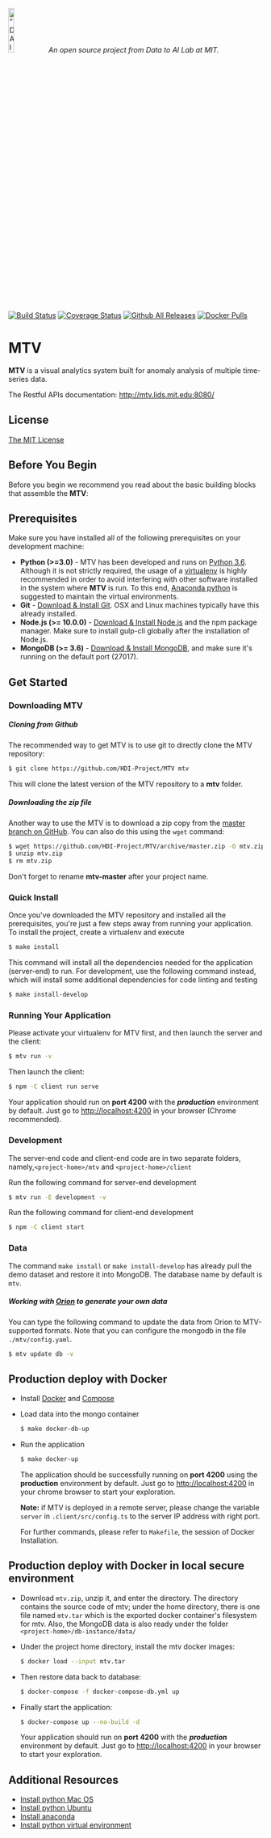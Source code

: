 <p align="left">
<img width=15% src="https://dai.lids.mit.edu/wp-content/uploads/2018/06/Logo_DAI_highres.png" alt=“DAI-Lab” />
<i>An open source project from Data to AI Lab at MIT.</i>
</p>

<!-- [![PyPI Shield](https://img.shields.io/pypi/v/mtv.svg)](https://pypi.python.org/pypi/mtv) -->
[![Build Status](https://travis-ci.com/dyuliu/mtv.svg?branch=master)](https://travis-ci.com/dyuliu/mtv)
[![Coverage Status](https://coveralls.io/repos/github/dyuliu/MTV/badge.svg)](https://coveralls.io/github/dyuliu/MTV)
[![Github All Releases](https://img.shields.io/github/downloads/dyuliu/MTV/total)](https://github.com/dyuliu/MTV/releases)
[![Docker Pulls](https://img.shields.io/docker/pulls/dyuliu/mtv)](https://hub.docker.com/r/dyuliu/mtv)

# MTV

**MTV** is a visual analytics system built for anomaly analysis of multiple time-series data.

The Restful APIs documentation: http://mtv.lids.mit.edu:8080/



## License

[The MIT License](https://github.com/HDI-Project/MTV/blob/master/LICENSE)


## Before You Begin

Before you begin we recommend you read about the basic building blocks that assemble the **MTV**:

## Prerequisites
Make sure you have installed all of the following prerequisites on your development machine:
- **Python (>=3.0)** - MTV has been developed and runs on [Python 3.6](https://www.python.org/downloads/release/python-360/). Although it is not strictly required, the usage of a [virtualenv](https://virtualenv.pypa.io/en/latest/) is highly recommended in order to avoid interfering with other software installed in the system where **MTV** is run. To this end, [Anaconda python](https://www.anaconda.com/distribution/#download-section) is suggested to maintain the virtual environments. 
- **Git** - [Download & Install Git](https://git-scm.com/downloads). OSX and Linux machines typically have this already installed.
- **Node.js (>= 10.0.0)** - [Download & Install Node.js](https://nodejs.org/en/download/) and the npm package manager. Make sure to install gulp-cli globally after the installation of Node.js.
- **MongoDB (>= 3.6)** - [Download & Install MongoDB](http://www.mongodb.org/downloads), and make sure it's running on the default port (27017).

## Get Started

### Downloading MTV

##### Cloning from Github

The recommended way to get MTV is to use git to directly clone the MTV repository:

```bash
$ git clone https://github.com/HDI-Project/MTV mtv
```

This will clone the latest version of the MTV repository to a **mtv** folder.

##### Downloading the zip file

Another way to use the MTV is to download a zip copy from the [master branch on GitHub](https://github.com/HDI-Project/MTV/archive/master.zip). You can also do this using the `wget` command:

```bash
$ wget https://github.com/HDI-Project/MTV/archive/master.zip -O mtv.zip
$ unzip mtv.zip
$ rm mtv.zip
```

Don't forget to rename **mtv-master** after your project name.

### Quick Install

Once you've downloaded the MTV repository and installed all the prerequisites, you're just a few steps away from running your application. To install the project, create a virtualenv and execute

```bash
$ make install
```

This command will install all the dependencies needed for the application (server-end) to run. For development, use the following command instead, which will install some additional
dependencies for code linting and testing

```bash
$ make install-develop
```

### Running Your Application

Please activate your virtualenv for MTV first, and then launch the server and the client:

```bash
$ mtv run -v
```

Then launch the client:
```bash
$ npm -C client run serve
```
Your application should run on **port 4200** with the ***production*** environment by default. Just go to [http://localhost:4200](http://localhost:4200) in your browser (Chrome recommended).



### Development

The server-end code and client-end code are in two separate folders, namely,`<project-home>/mtv` and `<project-home>/client`

Run the following command for server-end development

```bash
$ mtv run -E development -v
```

Run the following command for client-end development

```bash
$ npm -C client start
```

### Data

The command `make install` or `make install-develop` has already pull the demo dataset and restore it into MongoDB. The database name by default is `mtv`. 

##### Working with [Orion](https://github.com/D3-AI/Orion) to generate your own data

You can type the following command to update the data from Orion to MTV-supported formats. Note that you can configure the mongodb in the file `./mtv/config.yaml`.

```bash
$ mtv update db -v
```


## Production deploy with Docker

- Install [Docker](https://docs.docker.com/install/) and [Compose](https://docs.docker.com/compose/install/)

- Load data into the mongo container

  ```bash
  $ make docker-db-up
  ```

- Run the application

  ```bash
  $ make docker-up
  ```

  The application should be successfully running on **port 4200** using the **production** environment by default. Just go to [http://localhost:4200](http://localhost:4200) in your chrome browser to start your exploration.

  **Note:** if MTV is deployed in a remote server, please change the variable `server` in `.client/src/config.ts` to the server IP address with right port.

  For further commands, please refer to `Makefile`, the session of Docker Installation. 

## Production deploy with Docker in local secure environment

- Download `mtv.zip`, unzip it, and enter the directory. The directory contains the source code of mtv; under the home directory, there is one file named `mtv.tar` which is the exported docker container's filesystem for mtv. Also, the MongoDB data is also ready under the folder `<project-home>/db-instance/data/`

- Under the project home directory, install the mtv docker images:

  ```bash
  $ docker load --input mtv.tar
  ```

- Then restore data back to database:

  ```bash
  $ docker-compose -f docker-compose-db.yml up
  ```

- Finally start the application:
  ```bash
  $ docker-compose up --no-build -d
  ```

  Your application should run on **port 4200** with the ***production*** environment by default. Just go to [http://localhost:4200](http://localhost:4200) in your browser to start your exploration.

## Additional Resources
  - [Install python Mac OS](https://www.python.org/downloads/mac-osx/)
  - [Install python Ubuntu](https://linuxize.com/post/how-to-install-python-3-7-on-ubuntu-18-04/)
  - [Install anaconda](https://docs.anaconda.com/anaconda/install/)
  - [Install python virtual environment](https://virtualenv.pypa.io/en/latest/)
